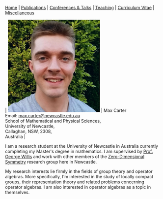 [Home](https://max-carter-math.github.io) | [Publications](./publications.html) | [Conferences & Talks](./conf_talks.html) | [Teaching](./teaching.html) | [Curriculum Vitae](./CV_06_12_2020.pdf) | [Miscellaneous](./other.html)


| <img src="./Headshot.jpeg" width="300"> | Max Carter <br/> Email: max.carter@newcastle.edu.au <br/> School of Mathematical and Physical Sciences, <br/> University of Newcastle, <br/> Callaghan, NSW, 2308, <br/> Australia |
                           
I am a research student at the University of Newcastle in Australia currently completing my Master's degree in mathematics. I am supervised by [Prof. George Willis](https://www.newcastle.edu.au/profile/george-willis#career) and work with other members of the [Zero-Dimensional Symmetry](https://zerodimensional.group/) research group here in Newcastle. 

My research interests lie firmly in the fields of group theory and operator algebras. More specifically, I'm interested in the study of locally compact groups, their representation theory and related problems concerning operator algebras. I am also interested in operator algebras as a topic in themselves.



